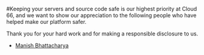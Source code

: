 #Keeping your servers and source code safe is our highest priority at Cloud 66, and we want to show our appreciation to the following people who have helped make our platform safer.

Thank you for your hard work and for making a responsible disclosure to us.

- [Manish Bhattacharya](http://manishbhattacharya.com/)
